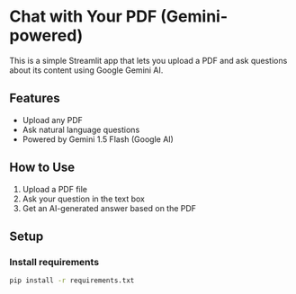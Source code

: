# Chat with Your PDF (Gemini-powered)

This is a simple Streamlit app that lets you upload a PDF and ask questions about its content using Google Gemini AI.

## Features
- Upload any PDF
- Ask natural language questions
- Powered by Gemini 1.5 Flash (Google AI)

## How to Use
1. Upload a PDF file
2. Ask your question in the text box
3. Get an AI-generated answer based on the PDF

## Setup

### Install requirements
```bash
pip install -r requirements.txt


